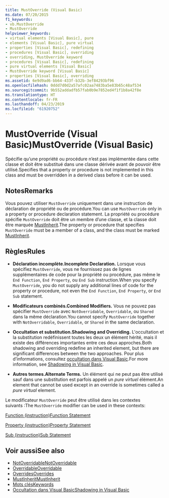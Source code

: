 ```yaml
---
title: MustOverride (Visual Basic)
ms.date: 07/20/2015
f1_keywords:
- vb.MustOverride
- MustOverride
helpviewer_keywords:
- virtual elements [Visual Basic], pure
- elements [Visual Basic], pure virtual
- properties [Visual Basic], redefining
- procedures [Visual Basic], overriding
- overriding, MustOverride keyword
- procedures [Visual Basic], redefining
- pure virtual elements [Visual Basic]
- MustOverride keyword [Visual Basic]
- properties [Visual Basic], overriding
ms.assetid: 6e9d9ad6-bb64-433f-b32b-3ef84293bf96
ms.openlocfilehash: 0ddd7d0d2a57afc02aa7483ba5e83b65c48af534
ms.sourcegitcommit: 9b552addadfb57fab0b9e7852ed4f1f1b8a42f8e
ms.translationtype: HT
ms.contentlocale: fr-FR
ms.lasthandoff: 04/23/2019
ms.locfileid: "61920752"
---
```

# <a name="mustoverride-visual-basic"></a><span data-ttu-id="ec339-102">MustOverride (Visual Basic)</span><span class="sxs-lookup"><span data-stu-id="ec339-102">MustOverride (Visual Basic)</span></span>
<span data-ttu-id="ec339-103">Spécifie qu’une propriété ou procédure n’est pas implémentée dans cette classe et doit être substitué dans une classe dérivée avant de pouvoir être utilisé.</span><span class="sxs-lookup"><span data-stu-id="ec339-103">Specifies that a property or procedure is not implemented in this class and must be overridden in a derived class before it can be used.</span></span>  
  
## <a name="remarks"></a><span data-ttu-id="ec339-104">Notes</span><span class="sxs-lookup"><span data-stu-id="ec339-104">Remarks</span></span>  
 <span data-ttu-id="ec339-105">Vous pouvez utiliser `MustOverride` uniquement dans une instruction de déclaration de propriété ou de procédure.</span><span class="sxs-lookup"><span data-stu-id="ec339-105">You can use `MustOverride` only in a property or procedure declaration statement.</span></span> <span data-ttu-id="ec339-106">La propriété ou procédure spécifie `MustOverride` doit être un membre d’une classe, et la classe doit être marquée [MustInherit](../../../visual-basic/language-reference/modifiers/mustinherit.md).</span><span class="sxs-lookup"><span data-stu-id="ec339-106">The property or procedure that specifies `MustOverride` must be a member of a class, and the class must be marked [MustInherit](../../../visual-basic/language-reference/modifiers/mustinherit.md).</span></span>  
  
## <a name="rules"></a><span data-ttu-id="ec339-107">Règles</span><span class="sxs-lookup"><span data-stu-id="ec339-107">Rules</span></span>  
  
- <span data-ttu-id="ec339-108">**Déclaration incomplète.**</span><span class="sxs-lookup"><span data-stu-id="ec339-108">**Incomplete Declaration.**</span></span> <span data-ttu-id="ec339-109">Lorsque vous spécifiez `MustOverride`, vous ne fournissez pas de lignes supplémentaires de code pour la propriété ou procédure, pas même le `End Function`, `End Property`, ou `End Sub` instruction.</span><span class="sxs-lookup"><span data-stu-id="ec339-109">When you specify `MustOverride`, you do not supply any additional lines of code for the property or procedure, not even the `End Function`, `End Property`, or `End Sub` statement.</span></span>  
  
- <span data-ttu-id="ec339-110">**Modificateurs combinés.**</span><span class="sxs-lookup"><span data-stu-id="ec339-110">**Combined Modifiers.**</span></span> <span data-ttu-id="ec339-111">Vous ne pouvez pas spécifier `MustOverride` avec `NotOverridable`, `Overridable`, ou `Shared` dans la même déclaration.</span><span class="sxs-lookup"><span data-stu-id="ec339-111">You cannot specify `MustOverride` together with `NotOverridable`, `Overridable`, or `Shared` in the same declaration.</span></span>  
  
- <span data-ttu-id="ec339-112">**Occultation et substitution.**</span><span class="sxs-lookup"><span data-stu-id="ec339-112">**Shadowing and Overriding.**</span></span> <span data-ttu-id="ec339-113">L'occultation et la substitution redéfinissent toutes les deux un élément hérité, mais il existe des différences importantes entre ces deux approches.</span><span class="sxs-lookup"><span data-stu-id="ec339-113">Both shadowing and overriding redefine an inherited element, but there are significant differences between the two approaches.</span></span> <span data-ttu-id="ec339-114">Pour plus d’informations, consultez [occultation dans Visual Basic](../../../visual-basic/programming-guide/language-features/declared-elements/shadowing.md).</span><span class="sxs-lookup"><span data-stu-id="ec339-114">For more information, see [Shadowing in Visual Basic](../../../visual-basic/programming-guide/language-features/declared-elements/shadowing.md).</span></span>  
  
- <span data-ttu-id="ec339-115">**Autres termes.**</span><span class="sxs-lookup"><span data-stu-id="ec339-115">**Alternate Terms.**</span></span> <span data-ttu-id="ec339-116">Un élément qui ne peut pas être utilisé sauf dans une substitution est parfois appelé un *pure virtuel* élément.</span><span class="sxs-lookup"><span data-stu-id="ec339-116">An element that cannot be used except in an override is sometimes called a *pure virtual* element.</span></span>  
  
 <span data-ttu-id="ec339-117">Le modificateur `MustOverride` peut être utilisé dans les contextes suivants :</span><span class="sxs-lookup"><span data-stu-id="ec339-117">The `MustOverride` modifier can be used in these contexts:</span></span>  
  
 [<span data-ttu-id="ec339-118">Function (instruction)</span><span class="sxs-lookup"><span data-stu-id="ec339-118">Function Statement</span></span>](../../../visual-basic/language-reference/statements/function-statement.md)  
  
 [<span data-ttu-id="ec339-119">Property (instruction)</span><span class="sxs-lookup"><span data-stu-id="ec339-119">Property Statement</span></span>](../../../visual-basic/language-reference/statements/property-statement.md)  
  
 [<span data-ttu-id="ec339-120">Sub (instruction)</span><span class="sxs-lookup"><span data-stu-id="ec339-120">Sub Statement</span></span>](../../../visual-basic/language-reference/statements/sub-statement.md)  
  
## <a name="see-also"></a><span data-ttu-id="ec339-121">Voir aussi</span><span class="sxs-lookup"><span data-stu-id="ec339-121">See also</span></span>

- [<span data-ttu-id="ec339-122">NotOverridable</span><span class="sxs-lookup"><span data-stu-id="ec339-122">NotOverridable</span></span>](../../../visual-basic/language-reference/modifiers/notoverridable.md)
- [<span data-ttu-id="ec339-123">Overridable</span><span class="sxs-lookup"><span data-stu-id="ec339-123">Overridable</span></span>](../../../visual-basic/language-reference/modifiers/overridable.md)
- [<span data-ttu-id="ec339-124">Overrides</span><span class="sxs-lookup"><span data-stu-id="ec339-124">Overrides</span></span>](../../../visual-basic/language-reference/modifiers/overrides.md)
- [<span data-ttu-id="ec339-125">MustInherit</span><span class="sxs-lookup"><span data-stu-id="ec339-125">MustInherit</span></span>](../../../visual-basic/language-reference/modifiers/mustinherit.md)
- [<span data-ttu-id="ec339-126">Mots clés</span><span class="sxs-lookup"><span data-stu-id="ec339-126">Keywords</span></span>](../../../visual-basic/language-reference/keywords/index.md)
- [<span data-ttu-id="ec339-127">Occultation dans Visual Basic</span><span class="sxs-lookup"><span data-stu-id="ec339-127">Shadowing in Visual Basic</span></span>](../../../visual-basic/programming-guide/language-features/declared-elements/shadowing.md)
